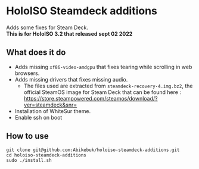 # HoloISO Steamdeck additions
Adds some fixes for Steam Deck.  
**This is for HoloISO 3.2 that released sept 02 2022**
## What does it do
* Adds missing ``xf86-video-amdgpu`` that fixes tearing while scrolling in web browsers.
* Adds missing drivers that fixes missing audio.
  * The files used are extracted from ``steamdeck-recovery-4.img.bz2``, the official SteamOS image for Steam Deck that can be found here : https://store.steampowered.com/steamos/download/?ver=steamdeck&snr=
* Installation of WhiteSur theme.
* Enable ssh on boot
## How to use
```shell
git clone git@github.com:Abikebuk/holoiso-steamdeck-additions.git
cd holoiso-steamdeck-additions
sudo ./install.sh
```

